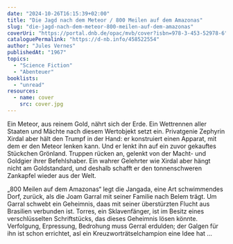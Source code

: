 ```yaml
---
date: "2024-10-26T16:15:39+02:00"
title: "Die Jagd nach dem Meteor / 800 Meilen auf dem Amazonas"
slug: "die-jagd-nach-dem-meteor-800-meilen-auf-dem-amazonas"
coverUri: "https://portal.dnb.de/opac/mvb/cover?isbn=978-3-453-52978-6"
cataloguePermalink: "https://d-nb.info/458522554"
author: "Jules Vernes"
publishedAt: "1967"
topics:
  - "Science Fiction"
  - "Abenteuer"
booklists:
  - "unread"
resources:
  - name: cover
    src: cover.jpg
---
```

Ein Meteor, aus reinem Gold, nährt sich der Erde. Ein Wettrennen aller Staaten 
und Mächte nach diesem Wertobjekt setzt ein. Privatgenie Zephyrin Xirdal aber 
hält den Trumpf in der Hand: er konstruiert einen Apparat, mit dem er den Meteor
lenken kann. Und er lenkt ihn auf ein zuvor gekauftes Stückchen Grönland. 
Truppen rücken an, gelenkt von der Macht- und Goldgier ihrer Befehlshaber. Ein
wahrer Gelehrter wie Xirdal aber hängt nicht am Goldstandard, und deshalb 
schafft er den tonnenschweren Zankapfel wieder aus der Welt.

„800 Meilen auf dem Amazonas“ legt die Jangada, eine Art schwimmendes Dorf, 
zurück, als die Joam Garral mit seiner Familie nach Belem trägt. Um Garral 
schwebt ein Geheimnis, daas mit seiner überstürzten Flucht aus Brasilien 
verbunden ist. Torres, ein Sklavenfänger, ist im Besitz eines verschlüsselten
Schriftstücks, das dieses Geheimnis lösen könnte. Verfolgung, Erpressung,
Bedrohung muss Gerral erdulden; der Galgen für ihn ist schon errichtet, asl ein
Kreuzworträtselchampion eine Idee hat …